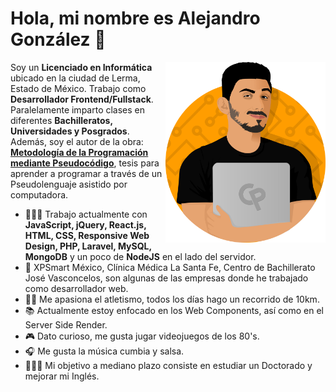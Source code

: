 # Hola, mi nombre es Alejandro González :wave:

<img width=256 align="right" src="./images/avatar.png" />

Soy un **Licenciado en Informática** ubicado en la ciudad de Lerma, Estado de México. Trabajo como **Desarrollador Frontend/Fullstack**. Paralelamente imparto clases en diferentes **Bachilleratos, Universidades y Posgrados**. Además, soy el autor de la obra: **[Metodología de la Programación mediante Pseudocódigo](http://iconos.edu.mx/qrtesis/230314MV.html)**, tesis para aprender a programar a través de un Pseudolenguaje asistido por computadora.  

- 👨🏼‍💻 Trabajo actualmente con **JavaScript, jQuery, React.js, HTML, CSS, Responsive Web Design, PHP, Laravel, MySQL, MongoDB** y un poco de **NodeJS** en el lado del servidor.
- 🏢 XPSmart México, Clínica Médica La Santa Fe, Centro de Bachillerato José Vasconcelos, son algunas de las empresas donde he trabajado como desarrollador web.
- 🏃‍♂️ Me apasiona el atletismo, todos los días hago un recorrido de 10km.
- 📚 Actualmente estoy enfocado en los Web Components, así como en el Server Side Render.
- 🎮 Dato curioso, me gusta jugar videojuegos de los 80's.
- 🎧 Me gusta la música cumbia y salsa.
- 👨🏻‍🎓 Mi objetivo a mediano plazo consiste en estudiar un Doctorado y mejorar mi Inglés.




